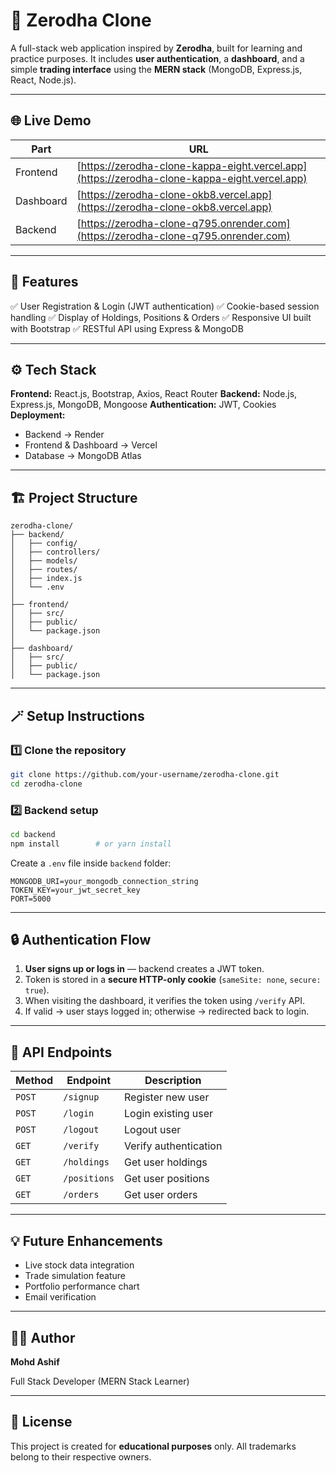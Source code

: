 # 🚀 Zerodha Clone

A full-stack web application inspired by **Zerodha**, built for learning and practice purposes.
It includes **user authentication**, a **dashboard**, and a simple **trading interface** using the **MERN stack** (MongoDB, Express.js, React, Node.js).

---

## 🌐 Live Demo

| Part      | URL                                                                                          |
| --------- | -------------------------------------------------------------------------------------------- |
| Frontend  | [https://zerodha-clone-kappa-eight.vercel.app](https://zerodha-clone-kappa-eight.vercel.app) |
| Dashboard | [https://zerodha-clone-okb8.vercel.app](https://zerodha-clone-okb8.vercel.app)               |
| Backend   | [https://zerodha-clone-q795.onrender.com](https://zerodha-clone-q795.onrender.com)           |

---

## 🧠 Features

✅ User Registration & Login (JWT authentication)
✅ Cookie-based session handling
✅ Display of Holdings, Positions & Orders
✅ Responsive UI built with Bootstrap
✅ RESTful API using Express & MongoDB

---

## ⚙️ Tech Stack

**Frontend:** React.js, Bootstrap, Axios, React Router
**Backend:** Node.js, Express.js, MongoDB, Mongoose
**Authentication:** JWT, Cookies
**Deployment:**

* Backend → Render
* Frontend & Dashboard → Vercel
* Database → MongoDB Atlas

---

## 🏗️ Project Structure

```
zerodha-clone/
├── backend/
│   ├── config/
│   ├── controllers/
│   ├── models/
│   ├── routes/
│   ├── index.js
│   └── .env
│
├── frontend/
│   ├── src/
│   ├── public/
│   └── package.json
│
├── dashboard/
│   ├── src/
│   ├── public/
│   └── package.json
```

---

## 🪄 Setup Instructions

### 1️⃣ Clone the repository

```bash
git clone https://github.com/your-username/zerodha-clone.git
cd zerodha-clone
```

### 2️⃣ Backend setup

```bash
cd backend
npm install        # or yarn install
```

Create a `.env` file inside `backend` folder:

```env
MONGODB_URI=your_mongodb_connection_string
TOKEN_KEY=your_jwt_secret_key
PORT=5000
```

---

## 🔒 Authentication Flow

1. **User signs up or logs in** — backend creates a JWT token.
2. Token is stored in a **secure HTTP-only cookie** (`sameSite: none`, `secure: true`).
3. When visiting the dashboard, it verifies the token using `/verify` API.
4. If valid → user stays logged in; otherwise → redirected back to login.

---

## 🧾 API Endpoints

| Method | Endpoint     | Description           |
| ------ | ------------ | --------------------- |
| `POST` | `/signup`    | Register new user     |
| `POST` | `/login`     | Login existing user   |
| `POST` | `/logout`    | Logout user           |
| `GET`  | `/verify`    | Verify authentication |
| `GET`  | `/holdings`  | Get user holdings     |
| `GET`  | `/positions` | Get user positions    |
| `GET`  | `/orders`    | Get user orders       |

---

## 💡 Future Enhancements

* Live stock data integration
* Trade simulation feature
* Portfolio performance chart
* Email verification

---

## 🧑‍💻 Author

**Mohd Ashif**

Full Stack Developer (MERN Stack Learner)

---

## 📄 License

This project is created for **educational purposes** only.
All trademarks belong to their respective owners.
